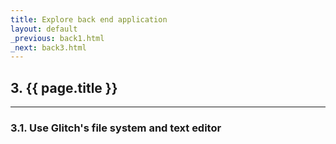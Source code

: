 ```yaml
---
title: Explore back end application
layout: default
_previous: back1.html
_next: back3.html
---
```


## 3. {{ page.title }}

---

### 3.1. Use Glitch's file system and text editor

